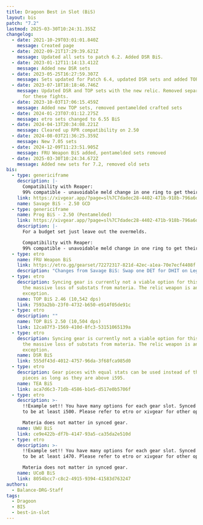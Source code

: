 ```yaml
---
title: Dragoon Best in Slot (BiS)
layout: bis
patch: "7.2"
lastmod: 2025-03-30T10:24:31.355Z
changelog:
  - date: 2021-10-29T03:01:01.840Z
    message: Created page
  - date: 2022-09-21T17:29:39.621Z
    message: Updated all sets to patch 6.2. Added DSR BiS.
  - date: 2023-01-12T11:14:13.412Z
    message: Added new DSR sets
  - date: 2023-05-25T16:27:59.307Z
    message: Sets updated for Patch 6.4, updated DSR sets and added TOP sets
  - date: 2023-07-18T18:18:46.746Z
    message: Updated DSR and TOP sets with the new relic. Removed separate prog sets
      for these fights.
  - date: 2023-10-03T17:06:15.459Z
    message: Added new TOP sets, removed pentamelded crafted sets
  - date: 2024-01-23T07:01:12.275Z
    message: etro sets changed to 6.55 BiS
  - date: 2024-04-13T20:34:08.221Z
    message: Cleared up RPR compatibility on 2.50
  - date: 2024-08-03T21:36:25.359Z
    message: New 7.05 sets
  - date: 2024-12-09T11:23:51.905Z
    message: FRU Weapon BiS added, pentamelded sets removed
  - date: 2025-03-30T10:24:34.672Z
    message: Added new sets for 7.2, removed old sets
bis:
  - type: genericiframe
    description: |-
      Compatibility with Reaper:
      99% compatible - unavoidable meld change in one ring to get their 2.49
    link: https://xivgear.app/?page=sl%7C7dadec28-4402-471b-918b-796a6db7efa6&onlySetIndex=2
    name: Savage BiS - 2.50 GCD
  - type: genericiframe
    name: Prog BiS - 2.50 (Pentamelded)
    link: https://xivgear.app/?page=sl%7C7dadec28-4402-471b-918b-796a6db7efa6&onlySetIndex=0
    description: |-
      For a budget set just leave out the overmelds.

      Compatibility with Reaper:
      99% compatible - unavoidable meld change in one ring to get their 2.49
  - type: etro
    name: FRU Weapon BiS
    link: https://etro.gg/gearset/72272317-821d-42ec-a1ea-70e7ecf4408f
    description: "Changes from Savage BiS: Swap one DET for DHIT on Legs"
  - type: etro
    description: Syncing gear is currently not a viable option for this fight due to
      the massive loss of substats from materia. The relic weapon is an
      exception.
    name: TOP BiS 2.46 (10,542 dps)
    link: 7593a2bb-23f0-4732-b650-e914f05de91c
  - type: etro
    description: ""
    name: TOP BiS 2.50 (10,504 dps)
    link: 12ca87f3-1569-410d-8fc3-53151065139a
  - type: etro
    description: Syncing gear is currently not a viable option for this fight due to
      the massive loss of substats from materia. The relic weapon is an
      exception.
    name: DSR BiS
    link: 555df43d-4012-4757-96da-3f68fca985d0
  - type: etro
    description: Gear pieces with equal stats can be used instead of the listed i600
      pieces as long as they are above i595.
    name: TEA BiS
    link: aca7d6c3-71db-4586-b1e5-d517e0b5706f
  - type: etro
    description: >-
      !!Example set!! You have many options for each gear slot. Synced gear has
      to be at least i500. Please refer to etro or xivgear for other options.

      Materia does not matter in synced gear.
    name: UWU BiS
    link: ce9e422b-df7b-4147-93a5-ca35da2e510d
  - type: etro
    description: >-
      !!Example set!! You have many options for each gear slot. Synced gear has
      to be at least i470. Please refer to etro or xivgear for other options.

      Materia does not matter in synced gear.
    name: UCoB BiS
    link: 8054bcc7-c8c2-4915-9394-41583d763247
authors:
  - Balance-DRG-Staff
tags:
  - Dragoon
  - BIS
  - best-in-slot
---
```


